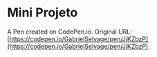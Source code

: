 # Mini Projeto

A Pen created on CodePen.io. Original URL: [https://codepen.io/GabrielSelvage/pen/JjKZbzP](https://codepen.io/GabrielSelvage/pen/JjKZbzP).


